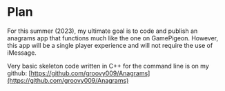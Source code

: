 # Plan

For this summer (2023), my ultimate goal is to code and publish an anagrams app that functions much like the one on GamePigeon. However, this app will be a single player experience and will not require the use of iMessage.

Very basic skeleton code written in C++ for the command line is on my github: [https://github.com/groovy009/Anagrams](https://github.com/groovy009/Anagrams)
